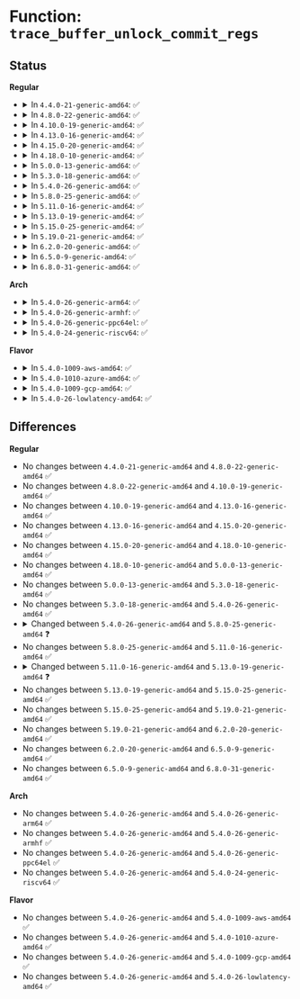 # Function: <code>trace_buffer_unlock_commit_regs</code>

## Status
<b>Regular</b>
<ul>
<li>
<details>
<summary>In <code>4.4.0-21-generic-amd64</code>: ✅</summary>

```c
void trace_buffer_unlock_commit_regs(struct trace_array * tr, struct ring_buffer * buffer, struct ring_buffer_event * event, long unsigned int flags, int pc, struct pt_regs * regs)
```

```json
{
  "name": "trace_buffer_unlock_commit_regs",
  "collision_type": "Unique Global",
  "inline_type": "No",
  "funcs": [
    {
      "addr": 18446744071580220304,
      "name": "trace_buffer_unlock_commit_regs",
      "external": true,
      "loc": "kernel/trace/trace.c:1746",
      "file": "kernel/trace/trace.c",
      "inline": "seen, unknown",
      "caller_inline": [],
      "caller_func": [
        "kernel/trace/trace_kprobe.c:kretprobe_trace_func",
        "kernel/trace/trace_kprobe.c:kprobe_trace_func"
      ]
    }
  ],
  "symbols": [
    {
      "addr": 18446744071580220304,
      "name": "trace_buffer_unlock_commit_regs",
      "section": ".text",
      "bind": "STB_GLOBAL",
      "size": 101
    }
  ]
}
```
</details>
</li>
<li>
<details>
<summary>In <code>4.8.0-22-generic-amd64</code>: ✅</summary>

```c
void trace_buffer_unlock_commit_regs(struct trace_array * tr, struct ring_buffer * buffer, struct ring_buffer_event * event, long unsigned int flags, int pc, struct pt_regs * regs)
```

```json
{
  "name": "trace_buffer_unlock_commit_regs",
  "collision_type": "Unique Global",
  "inline_type": "No",
  "funcs": [
    {
      "addr": 18446744071580257136,
      "name": "trace_buffer_unlock_commit_regs",
      "external": true,
      "loc": "kernel/trace/trace.c:2109",
      "file": "kernel/trace/trace.c",
      "inline": "seen, unknown",
      "caller_inline": [],
      "caller_func": [
        "kernel/trace/trace_sched_wakeup.c:probe_wakeup",
        "kernel/trace/trace_mmiotrace.c:mmio_trace_mapping",
        "kernel/trace/trace_mmiotrace.c:mmio_trace_rw",
        "kernel/trace/blktrace.c:__blk_add_trace",
        "kernel/trace/trace_events.c:trace_event_buffer_commit",
        "kernel/trace/trace_syscalls.c:ftrace_syscall_exit",
        "kernel/trace/trace_syscalls.c:ftrace_syscall_enter",
        "kernel/trace/trace_kprobe.c:kretprobe_trace_func",
        "kernel/trace/trace_kprobe.c:kprobe_trace_func"
      ]
    }
  ],
  "symbols": [
    {
      "addr": 18446744071580257136,
      "name": "trace_buffer_unlock_commit_regs",
      "section": ".text",
      "bind": "STB_GLOBAL",
      "size": 102
    }
  ]
}
```
</details>
</li>
<li>
<details>
<summary>In <code>4.10.0-19-generic-amd64</code>: ✅</summary>

```c
void trace_buffer_unlock_commit_regs(struct trace_array * tr, struct ring_buffer * buffer, struct ring_buffer_event * event, long unsigned int flags, int pc, struct pt_regs * regs)
```

```json
{
  "name": "trace_buffer_unlock_commit_regs",
  "collision_type": "Unique Global",
  "inline_type": "No",
  "funcs": [
    {
      "addr": 18446744071580299648,
      "name": "trace_buffer_unlock_commit_regs",
      "external": true,
      "loc": "kernel/trace/trace.c:2197",
      "file": "kernel/trace/trace.c",
      "inline": "seen, unknown",
      "caller_inline": [],
      "caller_func": [
        "kernel/trace/trace.c:trace_event_buffer_commit",
        "kernel/trace/trace_sched_wakeup.c:probe_wakeup",
        "kernel/trace/trace_mmiotrace.c:mmio_trace_mapping",
        "kernel/trace/trace_mmiotrace.c:mmio_trace_rw",
        "kernel/trace/blktrace.c:__blk_add_trace",
        "kernel/trace/trace_syscalls.c:ftrace_syscall_exit",
        "kernel/trace/trace_syscalls.c:ftrace_syscall_enter",
        "kernel/trace/trace_kprobe.c:kretprobe_trace_func",
        "kernel/trace/trace_kprobe.c:kprobe_trace_func"
      ]
    }
  ],
  "symbols": [
    {
      "addr": 18446744071580299648,
      "name": "trace_buffer_unlock_commit_regs",
      "section": ".text",
      "bind": "STB_GLOBAL",
      "size": 147
    }
  ]
}
```
</details>
</li>
<li>
<details>
<summary>In <code>4.13.0-16-generic-amd64</code>: ✅</summary>

```c
void trace_buffer_unlock_commit_regs(struct trace_array * tr, struct ring_buffer * buffer, struct ring_buffer_event * event, long unsigned int flags, int pc, struct pt_regs * regs)
```

```json
{
  "name": "trace_buffer_unlock_commit_regs",
  "collision_type": "Unique Global",
  "inline_type": "No",
  "funcs": [
    {
      "addr": 18446744071580313120,
      "name": "trace_buffer_unlock_commit_regs",
      "external": true,
      "loc": "kernel/trace/trace.c:2374",
      "file": "kernel/trace/trace.c",
      "inline": "seen, unknown",
      "caller_inline": [],
      "caller_func": [
        "kernel/trace/trace.c:trace_event_buffer_commit",
        "kernel/trace/trace_sched_wakeup.c:probe_wakeup",
        "kernel/trace/trace_mmiotrace.c:mmio_trace_mapping",
        "kernel/trace/trace_mmiotrace.c:mmio_trace_rw",
        "kernel/trace/blktrace.c:__blk_add_trace",
        "kernel/trace/trace_syscalls.c:ftrace_syscall_exit",
        "kernel/trace/trace_syscalls.c:ftrace_syscall_enter",
        "kernel/trace/trace_kprobe.c:kretprobe_trace_func",
        "kernel/trace/trace_kprobe.c:kprobe_trace_func"
      ]
    }
  ],
  "symbols": [
    {
      "addr": 18446744071580313120,
      "name": "trace_buffer_unlock_commit_regs",
      "section": ".text",
      "bind": "STB_GLOBAL",
      "size": 147
    }
  ]
}
```
</details>
</li>
<li>
<details>
<summary>In <code>4.15.0-20-generic-amd64</code>: ✅</summary>

```c
void trace_buffer_unlock_commit_regs(struct trace_array * tr, struct ring_buffer * buffer, struct ring_buffer_event * event, long unsigned int flags, int pc, struct pt_regs * regs)
```

```json
{
  "name": "trace_buffer_unlock_commit_regs",
  "collision_type": "Unique Global",
  "inline_type": "No",
  "funcs": [
    {
      "addr": 18446744071580366256,
      "name": "trace_buffer_unlock_commit_regs",
      "external": true,
      "loc": "kernel/trace/trace.c:2386",
      "file": "kernel/trace/trace.c",
      "inline": "seen, unknown",
      "caller_inline": [],
      "caller_func": [
        "kernel/trace/trace.c:trace_event_buffer_commit",
        "kernel/trace/trace_sched_wakeup.c:probe_wakeup",
        "kernel/trace/trace_mmiotrace.c:mmio_trace_mapping",
        "kernel/trace/trace_mmiotrace.c:mmio_trace_rw",
        "kernel/trace/blktrace.c:__blk_add_trace",
        "kernel/trace/trace_syscalls.c:ftrace_syscall_exit",
        "kernel/trace/trace_syscalls.c:ftrace_syscall_enter",
        "kernel/trace/trace_kprobe.c:kretprobe_trace_func",
        "kernel/trace/trace_kprobe.c:kprobe_trace_func"
      ]
    }
  ],
  "symbols": [
    {
      "addr": 18446744071580366256,
      "name": "trace_buffer_unlock_commit_regs",
      "section": ".text",
      "bind": "STB_GLOBAL",
      "size": 145
    }
  ]
}
```
</details>
</li>
<li>
<details>
<summary>In <code>4.18.0-10-generic-amd64</code>: ✅</summary>

```c
void trace_buffer_unlock_commit_regs(struct trace_array * tr, struct ring_buffer * buffer, struct ring_buffer_event * event, long unsigned int flags, int pc, struct pt_regs * regs)
```

```json
{
  "name": "trace_buffer_unlock_commit_regs",
  "collision_type": "Unique Global",
  "inline_type": "No",
  "funcs": [
    {
      "addr": 18446744071580427664,
      "name": "trace_buffer_unlock_commit_regs",
      "external": true,
      "loc": "kernel/trace/trace.c:2398",
      "file": "kernel/trace/trace.c",
      "inline": "seen, unknown",
      "caller_inline": [],
      "caller_func": [
        "kernel/trace/trace.c:trace_event_buffer_commit",
        "kernel/trace/trace_sched_wakeup.c:probe_wakeup",
        "kernel/trace/trace_mmiotrace.c:mmio_trace_mapping",
        "kernel/trace/trace_mmiotrace.c:mmio_trace_rw",
        "kernel/trace/blktrace.c:__blk_add_trace",
        "kernel/trace/trace_syscalls.c:ftrace_syscall_exit",
        "kernel/trace/trace_syscalls.c:ftrace_syscall_enter",
        "kernel/trace/trace_kprobe.c:kretprobe_trace_func",
        "kernel/trace/trace_kprobe.c:kprobe_trace_func"
      ]
    }
  ],
  "symbols": [
    {
      "addr": 18446744071580427664,
      "name": "trace_buffer_unlock_commit_regs",
      "section": ".text",
      "bind": "STB_GLOBAL",
      "size": 145
    }
  ]
}
```
</details>
</li>
<li>
<details>
<summary>In <code>5.0.0-13-generic-amd64</code>: ✅</summary>

```c
void trace_buffer_unlock_commit_regs(struct trace_array * tr, struct ring_buffer * buffer, struct ring_buffer_event * event, long unsigned int flags, int pc, struct pt_regs * regs)
```

```json
{
  "name": "trace_buffer_unlock_commit_regs",
  "collision_type": "Unique Global",
  "inline_type": "No",
  "funcs": [
    {
      "addr": 18446744071580483312,
      "name": "trace_buffer_unlock_commit_regs",
      "external": true,
      "loc": "kernel/trace/trace.c:2399",
      "file": "kernel/trace/trace.c",
      "inline": "seen, unknown",
      "caller_inline": [],
      "caller_func": [
        "kernel/trace/trace.c:trace_event_buffer_commit",
        "kernel/trace/trace_sched_wakeup.c:probe_wakeup",
        "kernel/trace/trace_mmiotrace.c:mmio_trace_mapping",
        "kernel/trace/trace_mmiotrace.c:mmio_trace_rw",
        "kernel/trace/blktrace.c:__blk_add_trace",
        "kernel/trace/trace_syscalls.c:ftrace_syscall_exit",
        "kernel/trace/trace_syscalls.c:ftrace_syscall_enter",
        "kernel/trace/trace_kprobe.c:kretprobe_trace_func",
        "kernel/trace/trace_kprobe.c:kprobe_trace_func"
      ]
    }
  ],
  "symbols": [
    {
      "addr": 18446744071580483312,
      "name": "trace_buffer_unlock_commit_regs",
      "section": ".text",
      "bind": "STB_GLOBAL",
      "size": 145
    }
  ]
}
```
</details>
</li>
<li>
<details>
<summary>In <code>5.3.0-18-generic-amd64</code>: ✅</summary>

```c
void trace_buffer_unlock_commit_regs(struct trace_array * tr, struct ring_buffer * buffer, struct ring_buffer_event * event, long unsigned int flags, int pc, struct pt_regs * regs)
```

```json
{
  "name": "trace_buffer_unlock_commit_regs",
  "collision_type": "Unique Global",
  "inline_type": "No",
  "funcs": [
    {
      "addr": 18446744071580538256,
      "name": "trace_buffer_unlock_commit_regs",
      "external": true,
      "loc": "kernel/trace/trace.c:2583",
      "file": "kernel/trace/trace.c",
      "inline": "seen, unknown",
      "caller_inline": [],
      "caller_func": [
        "kernel/trace/trace.c:trace_event_buffer_commit",
        "kernel/trace/trace_sched_wakeup.c:probe_wakeup",
        "kernel/trace/trace_mmiotrace.c:mmio_trace_mapping",
        "kernel/trace/trace_mmiotrace.c:mmio_trace_rw",
        "kernel/trace/blktrace.c:__blk_add_trace",
        "kernel/trace/trace_syscalls.c:ftrace_syscall_exit",
        "kernel/trace/trace_syscalls.c:ftrace_syscall_enter",
        "kernel/trace/trace_kprobe.c:kretprobe_trace_func",
        "kernel/trace/trace_kprobe.c:kprobe_trace_func"
      ]
    }
  ],
  "symbols": [
    {
      "addr": 18446744071580538256,
      "name": "trace_buffer_unlock_commit_regs",
      "section": ".text",
      "bind": "STB_GLOBAL",
      "size": 413
    }
  ]
}
```
</details>
</li>
<li>
<details>
<summary>In <code>5.4.0-26-generic-amd64</code>: ✅</summary>

```c
void trace_buffer_unlock_commit_regs(struct trace_array * tr, struct ring_buffer * buffer, struct ring_buffer_event * event, long unsigned int flags, int pc, struct pt_regs * regs)
```

```json
{
  "name": "trace_buffer_unlock_commit_regs",
  "collision_type": "Unique Global",
  "inline_type": "No",
  "funcs": [
    {
      "addr": 18446744071580585824,
      "name": "trace_buffer_unlock_commit_regs",
      "external": true,
      "loc": "kernel/trace/trace.c:2609",
      "file": "kernel/trace/trace.c",
      "inline": "seen, unknown",
      "caller_inline": [],
      "caller_func": [
        "kernel/trace/trace.c:trace_event_buffer_commit",
        "kernel/trace/trace_sched_wakeup.c:probe_wakeup",
        "kernel/trace/trace_mmiotrace.c:mmio_trace_mapping",
        "kernel/trace/trace_mmiotrace.c:mmio_trace_rw",
        "kernel/trace/blktrace.c:__blk_add_trace",
        "kernel/trace/trace_syscalls.c:ftrace_syscall_exit",
        "kernel/trace/trace_syscalls.c:ftrace_syscall_enter",
        "kernel/trace/trace_kprobe.c:kretprobe_trace_func",
        "kernel/trace/trace_kprobe.c:kprobe_trace_func"
      ]
    }
  ],
  "symbols": [
    {
      "addr": 18446744071580585824,
      "name": "trace_buffer_unlock_commit_regs",
      "section": ".text",
      "bind": "STB_GLOBAL",
      "size": 413
    }
  ]
}
```
</details>
</li>
<li>
<details>
<summary>In <code>5.8.0-25-generic-amd64</code>: ✅</summary>

```c
void trace_buffer_unlock_commit_regs(struct trace_array * tr, struct trace_buffer * buffer, struct ring_buffer_event * event, long unsigned int flags, int pc, struct pt_regs * regs)
```

```json
{
  "name": "trace_buffer_unlock_commit_regs",
  "collision_type": "Unique Global",
  "inline_type": "No",
  "funcs": [
    {
      "addr": 18446744071580684864,
      "name": "trace_buffer_unlock_commit_regs",
      "external": true,
      "loc": "kernel/trace/trace.c:2720",
      "file": "kernel/trace/trace.c",
      "inline": "seen, unknown",
      "caller_inline": [],
      "caller_func": [
        "kernel/trace/trace.c:trace_event_buffer_commit",
        "kernel/trace/trace_sched_wakeup.c:tracing_sched_wakeup_trace",
        "kernel/trace/trace_sched_wakeup.c:tracing_sched_switch_trace",
        "kernel/trace/blktrace.c:__blk_add_trace",
        "kernel/trace/blktrace.c:trace_note",
        "kernel/trace/trace_syscalls.c:ftrace_syscall_exit",
        "kernel/trace/trace_syscalls.c:ftrace_syscall_enter",
        "kernel/trace/trace_uprobe.c:__uprobe_trace_func"
      ]
    }
  ],
  "symbols": [
    {
      "addr": 18446744071580684864,
      "name": "trace_buffer_unlock_commit_regs",
      "section": ".text",
      "bind": "STB_GLOBAL",
      "size": 145
    }
  ]
}
```
</details>
</li>
<li>
<details>
<summary>In <code>5.11.0-16-generic-amd64</code>: ✅</summary>

```c
void trace_buffer_unlock_commit_regs(struct trace_array * tr, struct trace_buffer * buffer, struct ring_buffer_event * event, long unsigned int flags, int pc, struct pt_regs * regs)
```

```json
{
  "name": "trace_buffer_unlock_commit_regs",
  "collision_type": "Unique Global",
  "inline_type": "No",
  "funcs": [
    {
      "addr": 18446744071580675696,
      "name": "trace_buffer_unlock_commit_regs",
      "external": true,
      "loc": "kernel/trace/trace.c:2866",
      "file": "kernel/trace/trace.c",
      "inline": "seen, unknown",
      "caller_inline": [],
      "caller_func": [
        "kernel/trace/trace.c:trace_event_buffer_commit",
        "kernel/trace/trace_sched_wakeup.c:tracing_sched_wakeup_trace",
        "kernel/trace/trace_sched_wakeup.c:tracing_sched_switch_trace",
        "kernel/trace/blktrace.c:__blk_add_trace",
        "kernel/trace/blktrace.c:trace_note",
        "kernel/trace/trace_syscalls.c:ftrace_syscall_exit",
        "kernel/trace/trace_syscalls.c:ftrace_syscall_enter",
        "kernel/trace/trace_uprobe.c:__uprobe_trace_func"
      ]
    }
  ],
  "symbols": [
    {
      "addr": 18446744071580675696,
      "name": "trace_buffer_unlock_commit_regs",
      "section": ".text",
      "bind": "STB_GLOBAL",
      "size": 155
    }
  ]
}
```
</details>
</li>
<li>
<details>
<summary>In <code>5.13.0-19-generic-amd64</code>: ✅</summary>

```c
void trace_buffer_unlock_commit_regs(struct trace_array * tr, struct trace_buffer * buffer, struct ring_buffer_event * event, unsigned int trace_ctx, struct pt_regs * regs)
```

```json
{
  "name": "trace_buffer_unlock_commit_regs",
  "collision_type": "Unique Global",
  "inline_type": "No",
  "funcs": [
    {
      "addr": 18446744071580677952,
      "name": "trace_buffer_unlock_commit_regs",
      "external": true,
      "loc": "kernel/trace/trace.c:2888",
      "file": "kernel/trace/trace.c",
      "inline": "seen, unknown",
      "caller_inline": [],
      "caller_func": [
        "kernel/trace/trace.c:trace_event_buffer_commit",
        "kernel/trace/trace_sched_wakeup.c:probe_wakeup",
        "kernel/trace/trace_mmiotrace.c:mmio_trace_mapping",
        "kernel/trace/trace_mmiotrace.c:mmio_trace_rw",
        "kernel/trace/blktrace.c:__blk_add_trace",
        "kernel/trace/blktrace.c:trace_note",
        "kernel/trace/trace_syscalls.c:ftrace_syscall_exit",
        "kernel/trace/trace_syscalls.c:ftrace_syscall_enter",
        "kernel/trace/trace_uprobe.c:__uprobe_trace_func"
      ]
    }
  ],
  "symbols": [
    {
      "addr": 18446744071580677952,
      "name": "trace_buffer_unlock_commit_regs",
      "section": ".text",
      "bind": "STB_GLOBAL",
      "size": 142
    }
  ]
}
```
</details>
</li>
<li>
<details>
<summary>In <code>5.15.0-25-generic-amd64</code>: ✅</summary>

```c
void trace_buffer_unlock_commit_regs(struct trace_array * tr, struct trace_buffer * buffer, struct ring_buffer_event * event, unsigned int trace_ctx, struct pt_regs * regs)
```

```json
{
  "name": "trace_buffer_unlock_commit_regs",
  "collision_type": "Unique Global",
  "inline_type": "No",
  "funcs": [
    {
      "addr": 18446744071580852368,
      "name": "trace_buffer_unlock_commit_regs",
      "external": true,
      "loc": "kernel/trace/trace.c:2948",
      "file": "kernel/trace/trace.c",
      "inline": "seen, unknown",
      "caller_inline": [],
      "caller_func": [
        "kernel/trace/trace.c:trace_event_buffer_commit",
        "kernel/trace/trace_sched_wakeup.c:probe_wakeup",
        "kernel/trace/trace_mmiotrace.c:mmio_trace_mapping",
        "kernel/trace/trace_mmiotrace.c:mmio_trace_rw",
        "kernel/trace/blktrace.c:__blk_add_trace",
        "kernel/trace/blktrace.c:trace_note",
        "kernel/trace/trace_syscalls.c:ftrace_syscall_exit",
        "kernel/trace/trace_syscalls.c:ftrace_syscall_enter",
        "kernel/trace/trace_uprobe.c:__uprobe_trace_func"
      ]
    }
  ],
  "symbols": [
    {
      "addr": 18446744071580852368,
      "name": "trace_buffer_unlock_commit_regs",
      "section": ".text",
      "bind": "STB_GLOBAL",
      "size": 142
    }
  ]
}
```
</details>
</li>
<li>
<details>
<summary>In <code>5.19.0-21-generic-amd64</code>: ✅</summary>

```c
void trace_buffer_unlock_commit_regs(struct trace_array * tr, struct trace_buffer * buffer, struct ring_buffer_event * event, unsigned int trace_ctx, struct pt_regs * regs)
```

```json
{
  "name": "trace_buffer_unlock_commit_regs",
  "collision_type": "Unique Global",
  "inline_type": "No",
  "funcs": [
    {
      "addr": 18446744071581081344,
      "name": "trace_buffer_unlock_commit_regs",
      "external": true,
      "loc": "kernel/trace/trace.c:2946",
      "file": "kernel/trace/trace.c",
      "inline": "seen, unknown",
      "caller_inline": [],
      "caller_func": [
        "kernel/trace/trace.c:trace_event_buffer_commit",
        "kernel/trace/trace_sched_wakeup.c:probe_wakeup",
        "kernel/trace/trace_mmiotrace.c:mmio_trace_mapping",
        "kernel/trace/trace_mmiotrace.c:mmio_trace_rw",
        "kernel/trace/blktrace.c:__blk_add_trace",
        "kernel/trace/blktrace.c:trace_note"
      ]
    }
  ],
  "symbols": [
    {
      "addr": 18446744071581081344,
      "name": "trace_buffer_unlock_commit_regs",
      "section": ".text",
      "bind": "STB_GLOBAL",
      "size": 175
    }
  ]
}
```
</details>
</li>
<li>
<details>
<summary>In <code>6.2.0-20-generic-amd64</code>: ✅</summary>

```c
void trace_buffer_unlock_commit_regs(struct trace_array * tr, struct trace_buffer * buffer, struct ring_buffer_event * event, unsigned int trace_ctx, struct pt_regs * regs)
```

```json
{
  "name": "trace_buffer_unlock_commit_regs",
  "collision_type": "Unique Global",
  "inline_type": "No",
  "funcs": [
    {
      "addr": 18446744071581388464,
      "name": "trace_buffer_unlock_commit_regs",
      "external": true,
      "loc": "kernel/trace/trace.c:2970",
      "file": "kernel/trace/trace.c",
      "inline": "seen, unknown",
      "caller_inline": [],
      "caller_func": [
        "kernel/trace/trace.c:trace_event_buffer_commit",
        "kernel/trace/trace_sched_wakeup.c:probe_wakeup",
        "kernel/trace/trace_mmiotrace.c:mmio_trace_mapping",
        "kernel/trace/trace_mmiotrace.c:mmio_trace_rw",
        "kernel/trace/blktrace.c:__blk_add_trace",
        "kernel/trace/blktrace.c:trace_note"
      ]
    }
  ],
  "symbols": [
    {
      "addr": 18446744071581388464,
      "name": "trace_buffer_unlock_commit_regs",
      "section": ".text",
      "bind": "STB_GLOBAL",
      "size": 175
    }
  ]
}
```
</details>
</li>
<li>
<details>
<summary>In <code>6.5.0-9-generic-amd64</code>: ✅</summary>

```c
void trace_buffer_unlock_commit_regs(struct trace_array * tr, struct trace_buffer * buffer, struct ring_buffer_event * event, unsigned int trace_ctx, struct pt_regs * regs)
```

```json
{
  "name": "trace_buffer_unlock_commit_regs",
  "collision_type": "Unique Global",
  "inline_type": "No",
  "funcs": [
    {
      "addr": 18446744071581483072,
      "name": "trace_buffer_unlock_commit_regs",
      "external": true,
      "loc": "kernel/trace/trace.c:3041",
      "file": "kernel/trace/trace.c",
      "inline": "seen, unknown",
      "caller_inline": [],
      "caller_func": [
        "kernel/trace/trace.c:trace_event_buffer_commit",
        "kernel/trace/trace_sched_wakeup.c:probe_wakeup",
        "kernel/trace/trace_mmiotrace.c:mmio_trace_mapping",
        "kernel/trace/trace_mmiotrace.c:mmio_trace_rw",
        "kernel/trace/blktrace.c:__blk_add_trace",
        "kernel/trace/blktrace.c:trace_note"
      ]
    }
  ],
  "symbols": [
    {
      "addr": 18446744071581483072,
      "name": "trace_buffer_unlock_commit_regs",
      "section": ".text",
      "bind": "STB_GLOBAL",
      "size": 175
    }
  ]
}
```
</details>
</li>
<li>
<details>
<summary>In <code>6.8.0-31-generic-amd64</code>: ✅</summary>

```c
void trace_buffer_unlock_commit_regs(struct trace_array * tr, struct trace_buffer * buffer, struct ring_buffer_event * event, unsigned int trace_ctx, struct pt_regs * regs)
```

```json
{
  "name": "trace_buffer_unlock_commit_regs",
  "collision_type": "Unique Global",
  "inline_type": "No",
  "funcs": [
    {
      "addr": 18446744071581593920,
      "name": "trace_buffer_unlock_commit_regs",
      "external": true,
      "loc": "kernel/trace/trace.c:3035",
      "file": "kernel/trace/trace.c",
      "inline": "seen, unknown",
      "caller_inline": [],
      "caller_func": [
        "kernel/trace/trace.c:trace_event_buffer_commit",
        "kernel/trace/trace_sched_wakeup.c:probe_wakeup",
        "kernel/trace/trace_mmiotrace.c:mmio_trace_mapping",
        "kernel/trace/trace_mmiotrace.c:mmio_trace_rw",
        "kernel/trace/blktrace.c:__blk_add_trace",
        "kernel/trace/blktrace.c:trace_note"
      ]
    }
  ],
  "symbols": [
    {
      "addr": 18446744071581593920,
      "name": "trace_buffer_unlock_commit_regs",
      "section": ".text",
      "bind": "STB_GLOBAL",
      "size": 175
    }
  ]
}
```
</details>
</li>
</ul>
<b>Arch</b>
<ul>
<li>
<details>
<summary>In <code>5.4.0-26-generic-arm64</code>: ✅</summary>

```c
void trace_buffer_unlock_commit_regs(struct trace_array * tr, struct ring_buffer * buffer, struct ring_buffer_event * event, long unsigned int flags, int pc, struct pt_regs * regs)
```

```json
{
  "name": "trace_buffer_unlock_commit_regs",
  "collision_type": "Unique Global",
  "inline_type": "No",
  "funcs": [
    {
      "addr": 18446603336491883760,
      "name": "trace_buffer_unlock_commit_regs",
      "external": true,
      "loc": "kernel/trace/trace.c:2609",
      "file": "kernel/trace/trace.c",
      "inline": "seen, unknown",
      "caller_inline": [],
      "caller_func": [
        "kernel/trace/trace.c:trace_event_buffer_commit",
        "kernel/trace/trace_sched_wakeup.c:probe_wakeup",
        "kernel/trace/blktrace.c:__blk_add_trace",
        "kernel/trace/trace_syscalls.c:ftrace_syscall_exit",
        "kernel/trace/trace_syscalls.c:ftrace_syscall_enter",
        "kernel/trace/trace_kprobe.c:kretprobe_trace_func",
        "kernel/trace/trace_kprobe.c:kprobe_trace_func"
      ]
    }
  ],
  "symbols": [
    {
      "addr": 18446603336491883760,
      "name": "trace_buffer_unlock_commit_regs",
      "section": ".text",
      "bind": "STB_GLOBAL",
      "size": 200
    }
  ]
}
```
</details>
</li>
<li>
<details>
<summary>In <code>5.4.0-26-generic-armhf</code>: ✅</summary>

```c
void trace_buffer_unlock_commit_regs(struct trace_array * tr, struct ring_buffer * buffer, struct ring_buffer_event * event, long unsigned int flags, int pc, struct pt_regs * regs)
```

```json
{
  "name": "trace_buffer_unlock_commit_regs",
  "collision_type": "Unique Global",
  "inline_type": "No",
  "funcs": [
    {
      "addr": 3225825820,
      "name": "trace_buffer_unlock_commit_regs",
      "external": true,
      "loc": "kernel/trace/trace.c:2609",
      "file": "kernel/trace/trace.c",
      "inline": "seen, unknown",
      "caller_inline": [],
      "caller_func": [
        "kernel/trace/trace.c:trace_event_buffer_commit",
        "kernel/trace/trace_sched_wakeup.c:probe_wakeup",
        "kernel/trace/blktrace.c:__blk_add_trace",
        "kernel/trace/blktrace.c:trace_note",
        "kernel/trace/trace_syscalls.c:ftrace_syscall_exit",
        "kernel/trace/trace_syscalls.c:ftrace_syscall_enter",
        "kernel/trace/trace_kprobe.c:kretprobe_trace_func",
        "kernel/trace/trace_kprobe.c:kprobe_trace_func",
        "kernel/trace/trace_uprobe.c:__uprobe_trace_func"
      ]
    }
  ],
  "symbols": [
    {
      "addr": 3225825820,
      "name": "trace_buffer_unlock_commit_regs",
      "section": ".text",
      "bind": "STB_GLOBAL",
      "size": 196
    }
  ]
}
```
</details>
</li>
<li>
<details>
<summary>In <code>5.4.0-26-generic-ppc64el</code>: ✅</summary>

```c
void trace_buffer_unlock_commit_regs(struct trace_array * tr, struct ring_buffer * buffer, struct ring_buffer_event * event, long unsigned int flags, int pc, struct pt_regs * regs)
```

```json
{
  "name": "trace_buffer_unlock_commit_regs",
  "collision_type": "Unique Global",
  "inline_type": "No",
  "funcs": [
    {
      "addr": 13835058055284962672,
      "name": "trace_buffer_unlock_commit_regs",
      "external": true,
      "loc": "kernel/trace/trace.c:2609",
      "file": "kernel/trace/trace.c",
      "inline": "seen, unknown",
      "caller_inline": [],
      "caller_func": [
        "kernel/trace/trace.c:trace_event_buffer_commit",
        "kernel/trace/trace_sched_wakeup.c:probe_wakeup",
        "kernel/trace/blktrace.c:__blk_add_trace",
        "kernel/trace/trace_syscalls.c:ftrace_syscall_exit",
        "kernel/trace/trace_syscalls.c:ftrace_syscall_enter",
        "kernel/trace/trace_kprobe.c:kretprobe_trace_func",
        "kernel/trace/trace_kprobe.c:kprobe_trace_func",
        "kernel/trace/trace_uprobe.c:__uprobe_trace_func"
      ]
    }
  ],
  "symbols": [
    {
      "addr": 13835058055284962672,
      "name": "trace_buffer_unlock_commit_regs",
      "section": ".text",
      "bind": "STB_GLOBAL",
      "size": 332
    }
  ]
}
```
</details>
</li>
<li>
<details>
<summary>In <code>5.4.0-24-generic-riscv64</code>: ✅</summary>

```c
void trace_buffer_unlock_commit_regs(struct trace_array * tr, struct ring_buffer * buffer, struct ring_buffer_event * event, long unsigned int flags, int pc, struct pt_regs * regs)
```

```json
{
  "name": "trace_buffer_unlock_commit_regs",
  "collision_type": "Unique Global",
  "inline_type": "No",
  "funcs": [
    {
      "addr": 18446743936272173876,
      "name": "trace_buffer_unlock_commit_regs",
      "external": true,
      "loc": "kernel/trace/trace.c:2609",
      "file": "kernel/trace/trace.c",
      "inline": "seen, unknown",
      "caller_inline": [],
      "caller_func": [
        "kernel/trace/trace.c:trace_event_buffer_commit",
        "kernel/trace/trace_sched_wakeup.c:probe_wakeup",
        "kernel/trace/blktrace.c:__blk_add_trace",
        "kernel/trace/trace_syscalls.c:ftrace_syscall_exit",
        "kernel/trace/trace_syscalls.c:ftrace_syscall_enter"
      ]
    }
  ],
  "symbols": [
    {
      "addr": 18446743936272173876,
      "name": "trace_buffer_unlock_commit_regs",
      "section": ".text",
      "bind": "STB_GLOBAL",
      "size": 224
    }
  ]
}
```
</details>
</li>
</ul>
<b>Flavor</b>
<ul>
<li>
<details>
<summary>In <code>5.4.0-1009-aws-amd64</code>: ✅</summary>

```c
void trace_buffer_unlock_commit_regs(struct trace_array * tr, struct ring_buffer * buffer, struct ring_buffer_event * event, long unsigned int flags, int pc, struct pt_regs * regs)
```

```json
{
  "name": "trace_buffer_unlock_commit_regs",
  "collision_type": "Unique Global",
  "inline_type": "No",
  "funcs": [
    {
      "addr": 18446744071580554624,
      "name": "trace_buffer_unlock_commit_regs",
      "external": true,
      "loc": "kernel/trace/trace.c:2609",
      "file": "kernel/trace/trace.c",
      "inline": "seen, unknown",
      "caller_inline": [],
      "caller_func": [
        "kernel/trace/trace.c:trace_event_buffer_commit",
        "kernel/trace/trace_sched_wakeup.c:probe_wakeup",
        "kernel/trace/trace_mmiotrace.c:mmio_trace_mapping",
        "kernel/trace/trace_mmiotrace.c:mmio_trace_rw",
        "kernel/trace/blktrace.c:__blk_add_trace",
        "kernel/trace/trace_syscalls.c:ftrace_syscall_exit",
        "kernel/trace/trace_syscalls.c:ftrace_syscall_enter",
        "kernel/trace/trace_kprobe.c:kretprobe_trace_func",
        "kernel/trace/trace_kprobe.c:kprobe_trace_func"
      ]
    }
  ],
  "symbols": [
    {
      "addr": 18446744071580554624,
      "name": "trace_buffer_unlock_commit_regs",
      "section": ".text",
      "bind": "STB_GLOBAL",
      "size": 413
    }
  ]
}
```
</details>
</li>
<li>
<details>
<summary>In <code>5.4.0-1010-azure-amd64</code>: ✅</summary>

```c
void trace_buffer_unlock_commit_regs(struct trace_array * tr, struct ring_buffer * buffer, struct ring_buffer_event * event, long unsigned int flags, int pc, struct pt_regs * regs)
```

```json
{
  "name": "trace_buffer_unlock_commit_regs",
  "collision_type": "Unique Global",
  "inline_type": "No",
  "funcs": [
    {
      "addr": 18446744071580501328,
      "name": "trace_buffer_unlock_commit_regs",
      "external": true,
      "loc": "kernel/trace/trace.c:2609",
      "file": "kernel/trace/trace.c",
      "inline": "seen, unknown",
      "caller_inline": [],
      "caller_func": [
        "kernel/trace/trace.c:trace_event_buffer_commit",
        "kernel/trace/trace_sched_wakeup.c:probe_wakeup",
        "kernel/trace/trace_mmiotrace.c:mmio_trace_mapping",
        "kernel/trace/trace_mmiotrace.c:mmio_trace_rw",
        "kernel/trace/blktrace.c:__blk_add_trace",
        "kernel/trace/trace_syscalls.c:ftrace_syscall_exit",
        "kernel/trace/trace_syscalls.c:ftrace_syscall_enter",
        "kernel/trace/trace_kprobe.c:kretprobe_trace_func",
        "kernel/trace/trace_kprobe.c:kprobe_trace_func"
      ]
    }
  ],
  "symbols": [
    {
      "addr": 18446744071580501328,
      "name": "trace_buffer_unlock_commit_regs",
      "section": ".text",
      "bind": "STB_GLOBAL",
      "size": 413
    }
  ]
}
```
</details>
</li>
<li>
<details>
<summary>In <code>5.4.0-1009-gcp-amd64</code>: ✅</summary>

```c
void trace_buffer_unlock_commit_regs(struct trace_array * tr, struct ring_buffer * buffer, struct ring_buffer_event * event, long unsigned int flags, int pc, struct pt_regs * regs)
```

```json
{
  "name": "trace_buffer_unlock_commit_regs",
  "collision_type": "Unique Global",
  "inline_type": "No",
  "funcs": [
    {
      "addr": 18446744071580545872,
      "name": "trace_buffer_unlock_commit_regs",
      "external": true,
      "loc": "kernel/trace/trace.c:2609",
      "file": "kernel/trace/trace.c",
      "inline": "seen, unknown",
      "caller_inline": [],
      "caller_func": [
        "kernel/trace/trace.c:trace_event_buffer_commit",
        "kernel/trace/trace_sched_wakeup.c:probe_wakeup",
        "kernel/trace/trace_mmiotrace.c:mmio_trace_mapping",
        "kernel/trace/trace_mmiotrace.c:mmio_trace_rw",
        "kernel/trace/blktrace.c:__blk_add_trace",
        "kernel/trace/trace_syscalls.c:ftrace_syscall_exit",
        "kernel/trace/trace_syscalls.c:ftrace_syscall_enter",
        "kernel/trace/trace_kprobe.c:kretprobe_trace_func",
        "kernel/trace/trace_kprobe.c:kprobe_trace_func"
      ]
    }
  ],
  "symbols": [
    {
      "addr": 18446744071580545872,
      "name": "trace_buffer_unlock_commit_regs",
      "section": ".text",
      "bind": "STB_GLOBAL",
      "size": 413
    }
  ]
}
```
</details>
</li>
<li>
<details>
<summary>In <code>5.4.0-26-lowlatency-amd64</code>: ✅</summary>

```c
void trace_buffer_unlock_commit_regs(struct trace_array * tr, struct ring_buffer * buffer, struct ring_buffer_event * event, long unsigned int flags, int pc, struct pt_regs * regs)
```

```json
{
  "name": "trace_buffer_unlock_commit_regs",
  "collision_type": "Unique Global",
  "inline_type": "No",
  "funcs": [
    {
      "addr": 18446744071580602544,
      "name": "trace_buffer_unlock_commit_regs",
      "external": true,
      "loc": "kernel/trace/trace.c:2609",
      "file": "kernel/trace/trace.c",
      "inline": "seen, unknown",
      "caller_inline": [],
      "caller_func": [
        "kernel/trace/trace.c:trace_event_buffer_commit",
        "kernel/trace/trace_sched_wakeup.c:probe_wakeup",
        "kernel/trace/trace_mmiotrace.c:mmio_trace_mapping",
        "kernel/trace/trace_mmiotrace.c:mmio_trace_rw",
        "kernel/trace/blktrace.c:__blk_add_trace",
        "kernel/trace/trace_syscalls.c:ftrace_syscall_exit",
        "kernel/trace/trace_syscalls.c:ftrace_syscall_enter",
        "kernel/trace/trace_kprobe.c:kretprobe_trace_func",
        "kernel/trace/trace_kprobe.c:kprobe_trace_func"
      ]
    }
  ],
  "symbols": [
    {
      "addr": 18446744071580602544,
      "name": "trace_buffer_unlock_commit_regs",
      "section": ".text",
      "bind": "STB_GLOBAL",
      "size": 443
    }
  ]
}
```
</details>
</li>
</ul>

## Differences
<b>Regular</b>
<ul>
<li>
No changes between <code>4.4.0-21-generic-amd64</code> and <code>4.8.0-22-generic-amd64</code> ✅
</li>
<li>
No changes between <code>4.8.0-22-generic-amd64</code> and <code>4.10.0-19-generic-amd64</code> ✅
</li>
<li>
No changes between <code>4.10.0-19-generic-amd64</code> and <code>4.13.0-16-generic-amd64</code> ✅
</li>
<li>
No changes between <code>4.13.0-16-generic-amd64</code> and <code>4.15.0-20-generic-amd64</code> ✅
</li>
<li>
No changes between <code>4.15.0-20-generic-amd64</code> and <code>4.18.0-10-generic-amd64</code> ✅
</li>
<li>
No changes between <code>4.18.0-10-generic-amd64</code> and <code>5.0.0-13-generic-amd64</code> ✅
</li>
<li>
No changes between <code>5.0.0-13-generic-amd64</code> and <code>5.3.0-18-generic-amd64</code> ✅
</li>
<li>
No changes between <code>5.3.0-18-generic-amd64</code> and <code>5.4.0-26-generic-amd64</code> ✅
</li>
<li>
<details>
<summary>Changed between <code>5.4.0-26-generic-amd64</code> and <code>5.8.0-25-generic-amd64</code> ❓</summary>
<ul>
<li>
<b>Param type changed. </b>
<code>struct ring_buffer * buffer</code> ➡️ <code>struct trace_buffer * buffer</code>
</li>
</ul>
</details>
</li>
<li>
No changes between <code>5.8.0-25-generic-amd64</code> and <code>5.11.0-16-generic-amd64</code> ✅
</li>
<li>
<details>
<summary>Changed between <code>5.11.0-16-generic-amd64</code> and <code>5.13.0-19-generic-amd64</code> ❓</summary>
<ul>
<li>
<b>Param added. </b>
<code>unsigned int trace_ctx</code>
</li>
<li>
<b>Param removed. </b>
<code>long unsigned int flags</code>
</li>
<li>
<b>Param removed. </b>
<code>int pc</code>
</li>
<li>
<b>Param reordered. </b>
<code>tr, buffer, event, flags, pc, regs</code> ➡️ <code>tr, buffer, event, trace_ctx, regs</code>
</li>
</ul>
</details>
</li>
<li>
No changes between <code>5.13.0-19-generic-amd64</code> and <code>5.15.0-25-generic-amd64</code> ✅
</li>
<li>
No changes between <code>5.15.0-25-generic-amd64</code> and <code>5.19.0-21-generic-amd64</code> ✅
</li>
<li>
No changes between <code>5.19.0-21-generic-amd64</code> and <code>6.2.0-20-generic-amd64</code> ✅
</li>
<li>
No changes between <code>6.2.0-20-generic-amd64</code> and <code>6.5.0-9-generic-amd64</code> ✅
</li>
<li>
No changes between <code>6.5.0-9-generic-amd64</code> and <code>6.8.0-31-generic-amd64</code> ✅
</li>
</ul>
<b>Arch</b>
<ul>
<li>
No changes between <code>5.4.0-26-generic-amd64</code> and <code>5.4.0-26-generic-arm64</code> ✅
</li>
<li>
No changes between <code>5.4.0-26-generic-amd64</code> and <code>5.4.0-26-generic-armhf</code> ✅
</li>
<li>
No changes between <code>5.4.0-26-generic-amd64</code> and <code>5.4.0-26-generic-ppc64el</code> ✅
</li>
<li>
No changes between <code>5.4.0-26-generic-amd64</code> and <code>5.4.0-24-generic-riscv64</code> ✅
</li>
</ul>
<b>Flavor</b>
<ul>
<li>
No changes between <code>5.4.0-26-generic-amd64</code> and <code>5.4.0-1009-aws-amd64</code> ✅
</li>
<li>
No changes between <code>5.4.0-26-generic-amd64</code> and <code>5.4.0-1010-azure-amd64</code> ✅
</li>
<li>
No changes between <code>5.4.0-26-generic-amd64</code> and <code>5.4.0-1009-gcp-amd64</code> ✅
</li>
<li>
No changes between <code>5.4.0-26-generic-amd64</code> and <code>5.4.0-26-lowlatency-amd64</code> ✅
</li>
</ul>
